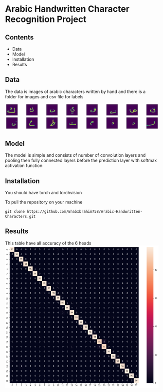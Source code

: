 # Arabic Handwritten Character Recognition Project

## Contents
<ul> 
  <li>Data</li>
  <li>Model</li>
  <li>Installation</li>
  <li>Results</li>
</ul>
 
## Data
The data is images of arabic characters written by hand and there is a folder for images and csv file for labels

<img src="images/sample images.PNG">

## Model
The model is simple and consists of number of convolution layers and pooling then fully connected layers before the prediction layer with softmax activation function

## Installation
You should have torch and torchvision

To pull the repository on your machine
```
git clone https://github.com/EhabIbrahim758/Arabic-Handwritten-Characters.git
```

## Results
This table have all accuracy of the 6 heads 
<img src = "images/heatmap.PNG" />


